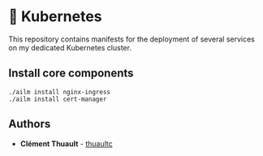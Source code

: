 # :rocket: Kubernetes

This repository contains manifests for the deployment of several services on my
dedicated Kubernetes cluster.

## Install core components

```
./ailm install nginx-ingress
./ailm install cert-manager
```

## Authors

* **Clément Thuault** - [thuaultc](https://github.com/thuaultc)

